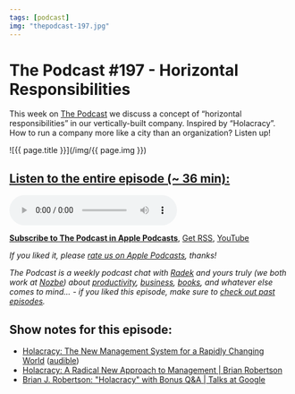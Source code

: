 ```yaml
---
tags: [podcast]
img: "thepodcast-197.jpg"
---
```


# The Podcast #197 - Horizontal Responsibilities

This week on [The Podcast][p] we discuss a concept of “horizontal responsibilities” in our vertically-built company. Inspired by “Holacracy”. How to run a company more like a city than an organization? Listen up!

<!--More-->

![{{ page.title }}](/img/{{ page.img }})

## [Listen to the entire episode (~ 36 min):][e]

<audio controls>
<source src="https://files.nozbe.com/podcast/197.mp3" type="audio/mpeg">
</audio>

**[Subscribe to The Podcast in Apple Podcasts][i]**, [Get RSS][rss], [YouTube][y]

*If you liked it, please [rate us on Apple Podcasts][i], thanks!*

*The Podcast is a weekly podcast chat with [Radek][r] and yours truly (we both work at [Nozbe][n]) about [productivity](/tag/productivity), [business](/tag/business), [books](/tag/books), and whatever else comes to mind… - if you liked this episode, make sure to [check out past episodes](/tag/podcast).*

## Show notes for this episode:

  * [Holacracy: The New Management System for a Rapidly Changing World](https://www.amazon.com/Holacracy-Management-System-Rapidly-Changing/dp/B00WEWIZYK/) ([audible](https://www.audible.com/pd/Holacracy-Audiobook/B00WFP47MK))
  * [Holacracy: A Radical New Approach to Management | Brian Robertson](https://www.youtube.com/watch?v=tJxfJGo-vkI)
  * [Brian J. Robertson: "Holacracy" with Bonus Q&A | Talks at Google](https://www.youtube.com/watch?v=zGLJRpAKS6E)

[y]: https://michael.gratis/thepodcastyt
[rss]: http://thepodcast.fm/episodes?format=RSS
[e]: http://thepodcast.fm/episodes/197

[p]: https://michael.gratis/thepodcastfm
[n]: https://michael.gratis/nozbe
[r]: https://michael.gratis/radex
[i]: https://michael.gratis/thepodcast
[o]: https://michael.gratis/ipadonly

